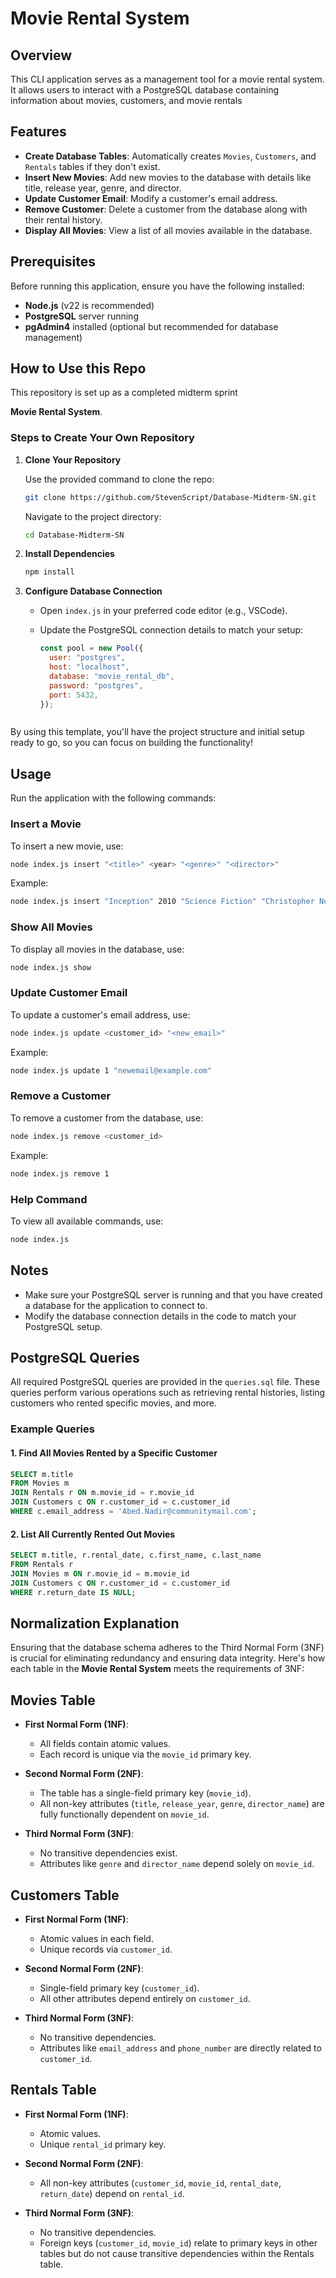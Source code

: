 # Movie Rental System

## Overview

This CLI application serves as a management tool for a movie rental system. It allows users to interact with a PostgreSQL database containing information about movies, customers, and movie rentals

## Features

- **Create Database Tables**: Automatically creates `Movies`, `Customers`, and `Rentals` tables if they don't exist.
- **Insert New Movies**: Add new movies to the database with details like title, release year, genre, and director.
- **Update Customer Email**: Modify a customer's email address.
- **Remove Customer**: Delete a customer from the database along with their rental history.
- **Display All Movies**: View a list of all movies available in the database.

## Prerequisites

Before running this application, ensure you have the following installed:

- **Node.js** (v22 is recommended)
- **PostgreSQL** server running
- **pgAdmin4** installed (optional but recommended for database management)

## How to Use this Repo

This repository is set up as a completed midterm sprint

**Movie Rental System**.

### Steps to Create Your Own Repository

1. **Clone Your Repository**

   Use the provided command to clone the repo:

   ```bash
   git clone https://github.com/StevenScript/Database-Midterm-SN.git
   ```

   Navigate to the project directory:

   ```bash
   cd Database-Midterm-SN
   ```

2. **Install Dependencies**

   ```bash
   npm install
   ```

3. **Configure Database Connection**

   - Open `index.js` in your preferred code editor (e.g., VSCode).
   - Update the PostgreSQL connection details to match your setup:

     ```javascript
     const pool = new Pool({
       user: "postgres",
       host: "localhost",
       database: "movie_rental_db",
       password: "postgres",
       port: 5432,
     });
     ```

   ```

   ```

By using this template, you'll have the project structure and initial setup ready to go, so you can focus on building the functionality!

## Usage

Run the application with the following commands:

### Insert a Movie

To insert a new movie, use:

```bash
node index.js insert "<title>" <year> "<genre>" "<director>"
```

Example:

```bash
node index.js insert "Inception" 2010 "Science Fiction" "Christopher Nolan"
```

### Show All Movies

To display all movies in the database, use:

```bash
node index.js show
```

### Update Customer Email

To update a customer's email address, use:

```bash
node index.js update <customer_id> "<new_email>"
```

Example:

```bash
node index.js update 1 "newemail@example.com"
```

### Remove a Customer

To remove a customer from the database, use:

```bash
node index.js remove <customer_id>
```

Example:

```bash
node index.js remove 1
```

### Help Command

To view all available commands, use:

```bash
node index.js
```

## Notes

- Make sure your PostgreSQL server is running and that you have created a database for the application to connect to.
- Modify the database connection details in the code to match your PostgreSQL setup.

## PostgreSQL Queries

All required PostgreSQL queries are provided in the `queries.sql` file. These queries perform various operations such as retrieving rental histories, listing customers who rented specific movies, and more.

### Example Queries

#### 1. Find All Movies Rented by a Specific Customer

```sql
SELECT m.title
FROM Movies m
JOIN Rentals r ON m.movie_id = r.movie_id
JOIN Customers c ON r.customer_id = c.customer_id
WHERE c.email_address = 'Abed.Nadir@communitymail.com';
```

#### 2. List All Currently Rented Out Movies

```sql
SELECT m.title, r.rental_date, c.first_name, c.last_name
FROM Rentals r
JOIN Movies m ON r.movie_id = m.movie_id
JOIN Customers c ON r.customer_id = c.customer_id
WHERE r.return_date IS NULL;
```

## Normalization Explanation

Ensuring that the database schema adheres to the Third Normal Form (3NF) is crucial for eliminating redundancy and ensuring data integrity. Here's how each table in the **Movie Rental System** meets the requirements of 3NF:

## Movies Table

- **First Normal Form (1NF)**:

  - All fields contain atomic values.
  - Each record is unique via the `movie_id` primary key.

- **Second Normal Form (2NF)**:

  - The table has a single-field primary key (`movie_id`).
  - All non-key attributes (`title`, `release_year`, `genre`, `director_name`) are fully functionally dependent on `movie_id`.

- **Third Normal Form (3NF)**:
  - No transitive dependencies exist.
  - Attributes like `genre` and `director_name` depend solely on `movie_id`.

## Customers Table

- **First Normal Form (1NF)**:

  - Atomic values in each field.
  - Unique records via `customer_id`.

- **Second Normal Form (2NF)**:

  - Single-field primary key (`customer_id`).
  - All other attributes depend entirely on `customer_id`.

- **Third Normal Form (3NF)**:
  - No transitive dependencies.
  - Attributes like `email_address` and `phone_number` are directly related to `customer_id`.

## Rentals Table

- **First Normal Form (1NF)**:

  - Atomic values.
  - Unique `rental_id` primary key.

- **Second Normal Form (2NF)**:

  - All non-key attributes (`customer_id`, `movie_id`, `rental_date`, `return_date`) depend on `rental_id`.

- **Third Normal Form (3NF)**:
  - No transitive dependencies.
  - Foreign keys (`customer_id`, `movie_id`) relate to primary keys in other tables but do not cause transitive dependencies within the Rentals table.
